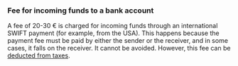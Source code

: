 ### Fee for incoming funds to a bank account

A fee of 20-30 € is charged for incoming funds through an international SWIFT payment (for example, from the
USA). This happens because the payment fee must be paid by either the sender or the receiver, and in some cases,
it falls on the receiver. It cannot be avoided. However, this fee can
be [deducted from taxes](#fee-for-transfer-to-a-bank-account).
